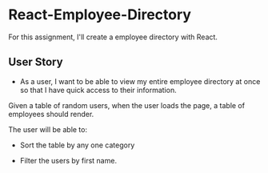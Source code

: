 # React-Employee-Directory

For this assignment, I'll create a employee directory with React.

## User Story

* As a user, I want to be able to view my entire employee directory at once so that I have quick access to their information.

Given a table of random users, when the user loads the page, a table of employees should render. 

The user will be able to:

  * Sort the table by any one category

  * Filter the users by first name.
